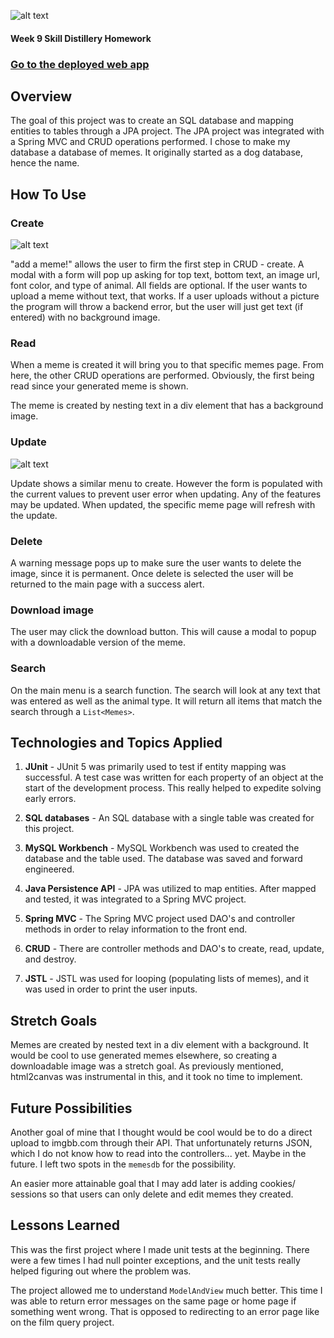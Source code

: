 


![alt text](https://i.ibb.co/MB3nbnV/Screen-Shot-2019-11-10-at-11-12-51-PM.png "pup-a-lup logo")
#### Week 9 Skill Distillery Homework
### [Go to the deployed web app](http://3.132.170.184:8080/MemeDatabase/)


## Overview
The goal of this project was to create an SQL database and mapping entities to tables through a JPA project.  The JPA project was integrated with a Spring MVC and CRUD operations performed.  I chose to make my database a database of memes.  It originally started as a dog database, hence the name.


## How To Use
### **Create**
![alt text](https://i.ibb.co/LJzVzCP/Screen-Shot-2019-11-10-at-11-44-32-PM.png "start menu")

"add a meme!" allows the user to firm the first step in CRUD - create.  A modal with a form will pop up asking for top text, bottom text, an image url, font color, and type of animal.  All fields are optional.  If the user wants to upload a meme without text, that works.  If a user uploads without a picture the program will throw a backend error, but the user will just get text (if entered) with no background image.

### **Read**
When a meme is created it will bring you to that specific memes page.  From here, the other CRUD operations are performed.  Obviously, the first being read since your generated meme is shown.

The meme is created by nesting text in a div element that has a background image.

### **Update**
![alt text](https://i.ibb.co/dQPPpq4/Screen-Shot-2019-11-10-at-11-53-00-PM.png "update and delete menu")

Update shows a similar menu to create.  However the form is populated with the current values to prevent user error when updating.  Any of the features may be updated.  When updated, the specific meme page will refresh with the update.

### **Delete**
A warning message pops up to make sure the user wants to delete the image, since it is permanent.  Once delete is selected the user will be returned to the main page with a success alert.

### Download image
The user may click the download button.  This will cause a modal to popup with a downloadable version of the meme.  

### Search
On the main menu is a search function.  The search will look at any text that was entered as well as the animal type.  It will return all items that match the search through a `List<Memes>`.


## Technologies and Topics Applied
1. **JUnit** - JUnit 5 was primarily used to test if entity mapping was successful.  A test case was written for each property of an object at the start of the development process.  This really helped to expedite solving early errors.

2. **SQL databases** - An SQL database with a single table was created for this project.

3. **MySQL Workbench** - MySQL Workbench was used to created the database and the table used.  The database was saved and forward engineered.

4. **Java Persistence API** - JPA was utilized to map entities.  After mapped and tested, it was integrated to a Spring MVC project.

5. **Spring MVC** - The Spring MVC project used DAO's and controller methods in order to relay information to the front end.

6. **CRUD** - There are controller methods and DAO's to create, read, update, and destroy.  

6. **JSTL** - JSTL was used for looping (populating lists of memes), and it was used in order to print the user inputs.


## Stretch Goals
Memes are created by nested text in a div element with a background.  It would be cool to use generated memes elsewhere, so creating a downloadable image was a stretch goal.  As previously mentioned, html2canvas was instrumental in this, and it took no time to implement.


## Future Possibilities
Another goal of mine that I thought would be cool would be to do a direct upload to imgbb.com through their API.  That unfortunately returns JSON, which I do not know how to read into the controllers... yet.  Maybe in the future.  I left two spots in the `memesdb` for the possibility.

An easier more attainable goal that I may add later is adding cookies/ sessions so that users can only delete and edit memes they created.


## Lessons Learned
This was the first project where I made unit tests at the beginning.  There were a few times I had null pointer exceptions, and the unit tests really helped figuring out where the problem was.

The project allowed me to understand `ModelAndView` much better.  This time I was able to return error messages on the same page or home page if something went wrong.  That is opposed to redirecting to an error page like on the film query project.
